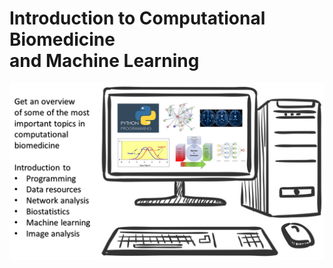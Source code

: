# Introduction to Computational Biomedicine <br> and Machine Learning

![CBM101_overview](./assets/overview.png)
